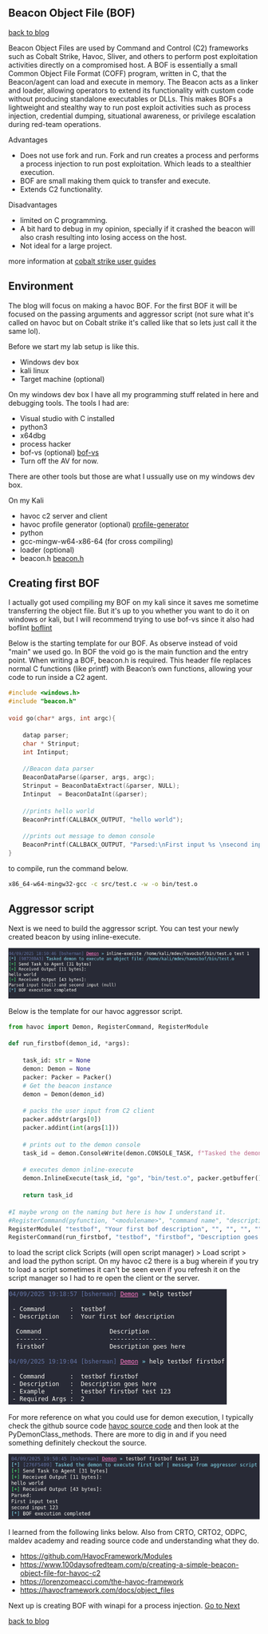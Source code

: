 ## Beacon Object File (BOF)
[back to blog](../blog.md)

Beacon Object Files are used by Command and Control (C2) frameworks such as Cobalt Strike, Havoc, Sliver, and others to perform post exploitation activities directly on a compromised host. A BOF is essentially a small Common Object File Format (COFF) program, written in C, that the Beacon/agent can load and execute in memory. The Beacon acts as a linker and loader, allowing operators to extend its functionality with custom code without producing standalone executables or DLLs. This makes BOFs a lightweight and stealthy way to run post exploit activities such as process injection, credential dumping, situational awareness, or privilege escalation during red-team operations.

Advantages
- Does not use fork and run. Fork and run creates a process and performs a process injection to run post exploitation. Which leads to a stealthier execution.
- BOF are small making them quick to transfer and execute.
- Extends C2 functionality.

Disadvantages
- limited on C programming.
- A bit hard to debug in my opinion, specially if it crashed the beacon will also crash resulting into losing access on the host. 
- Not ideal for a large project.

more information at [cobalt strike user guides](https://hstechdocs.helpsystems.com/manuals/cobaltstrike/current/userguide/content/topics/beacon-object-files_main.htm)

## Environment

The blog will focus on making a havoc BOF. For the first BOF it will be focused on the passing arguments and aggressor script (not sure what it's called on havoc but on Cobalt strike it's called like that so lets just call it the same lol). 

Before we start my lab setup is like this.
* Windows dev box
* kali linux
* Target machine (optional) 

On my windows dev box I have all my programming stuff related in here and debugging tools. The tools I had are:
* Visual studio with C installed
* python3
* x64dbg
* process hacker
* bof-vs (optional) [bof-vs](https://github.com/Cobalt-Strike/bof-vs)
* Turn off the AV for now.

There are other tools but those are what I ussually use on my windows dev box.

On my Kali
* havoc c2 server and client
* havoc profile generator (optional) [profile-generator](https://github.com/Ghost53574/havoc_profile_generator)
* python
* gcc-mingw-w64-x86-64 (for cross compiling)
* loader (optional)
* beacon.h [beacon.h](https://github.com/Cobalt-Strike/bof_template/blob/main/beacon.h)

## Creating first BOF

I actually got used compiling my BOF on my kali since it saves me sometime transferring the object file. But it's up to you whether you want to do it on windows or kali, but I will recommend trying to use bof-vs since it also had boflint [boflint](https://www.outflank.nl/blog/2025/06/30/bof-linting-for-accelerated-development/)

Below is the starting template for our BOF. As observe instead of void "main" we used go. In BOF the void go is the main function and the entry point. When writing a BOF, beacon.h is required. This header file replaces normal C functions (like printf) with Beacon’s own functions, allowing your code to run inside a C2 agent.

```c
#include <windows.h>
#include "beacon.h" 

void go(char* args, int argc){
    
    datap parser;
    char * Strinput;
    int Intinput;

    //Beacon data parser
    BeaconDataParse(&parser, args, argc);
    Strinput = BeaconDataExtract(&parser, NULL);
    Intinput  = BeaconDataInt(&parser);

    //prints hello world
    BeaconPrintf(CALLBACK_OUTPUT, "hello world");

    //prints out message to demon console
    BeaconPrintf(CALLBACK_OUTPUT, "Parsed:\nFirst input %s \nsecond input %d ", Strinput, Intinput);
}
```

to compile, run the command below.

```bash
x86_64-w64-mingw32-gcc -c src/test.c -w -o bin/test.o
```

## Aggressor script

Next is we need to build the aggressor script. You can test your newly created beacon by using inline-execute.

![alt text](img/image.png "Exucting BOF via inline-execute")

Below is the template for our havoc aggressor script.

```py
from havoc import Demon, RegisterCommand, RegisterModule

def run_firstbof(demon_id, *args):
    
    task_id: str = None
    demon: Demon = None
    packer: Packer = Packer() 
    # Get the beacon instance
    demon = Demon(demon_id)

    # packs the user input from C2 client
    packer.addstr(args[0])
    packer.addint(int(args[1]))

    # prints out to the demon console
    task_id = demon.ConsoleWrite(demon.CONSOLE_TASK, f"Tasked the demon to execute first bof | message from aggressor script")
    
    # executes demon inline-execute
    demon.InlineExecute(task_id, "go", "bin/test.o", packer.getbuffer(), False)

    return task_id

#I maybe wrong on the naming but here is how I understand it.
#RegisterCommand(pyfunction, "<modulename>", "command name", "description can be seen via help <modulename>", <not sure>, "shows an example usage command can be seen via help <modulename> <command name>", "example command to execute just the args ")
RegisterModule( "testbof", "Your first bof description", "", "", "", ""  )
RegisterCommand(run_firstbof, "testbof", "firstbof", "Description goes here", 0, "usage: ", "test 123")
```

to load the script click Scripts (will open script manager) > Load script > and load the python script. On my havoc c2 there is a bug wherein if you try to load a script sometimes it can't be seen even if you refresh it on the script manager so I had to re open the client or the server.

![alt text](img/image2.png "Aggressor script loaded")

For more reference on what you could use for demon execution, I typically check the github source code [havoc source code](https://github.com/HavocFramework/Havoc/blob/main/client/src/Havoc/PythonApi/PyDemonClass.cc) and then look at the PyDemonClass_methods. There are more to dig in and if you need something definitely checkout the source.

![alt text](img/image3.png "BOF executed and input parsed")

I learned from the following links below. Also from CRTO, CRTO2, ODPC, maldev academy and reading source code and understanding what they do.
- https://github.com/HavocFramework/Modules
- https://www.100daysofredteam.com/p/creating-a-simple-beacon-object-file-for-havoc-c2
- https://lorenzomeacci.com/the-havoc-framework
- https://havocframework.com/docs/object_files

Next up is creating BOF with winapi for a process injection.
[Go to Next](procinjbof.md)

[back to blog](../blog.md)
